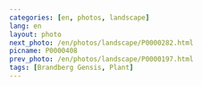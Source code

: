```yaml
---
categories: [en, photos, landscape]
lang: en
layout: photo
next_photo: /en/photos/landscape/P0000282.html
picname: P0000408
prev_photo: /en/photos/landscape/P0000197.html
tags: [Brandberg Gensis, Plant]
---
```

